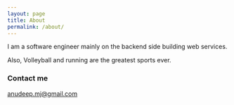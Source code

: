 ```yaml
---
layout: page
title: About
permalink: /about/
---
```


I am a software engineer mainly on the backend side building web services.

Also, Volleyball and running are the greatest sports ever.

### Contact me

[anudeep.mj@gmail.com](mailto:anudeep.mj@gmail.com)
